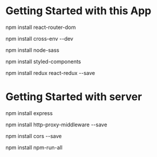 # Getting Started with this App

npm install react-router-dom 

npm install cross-env --dev 

npm install node-sass

npm install styled-components 

npm install redux react-redux --save 

# Getting Started with server

npm install express

npm install http-proxy-middleware --save

npm install cors --save

npm install npm-run-all